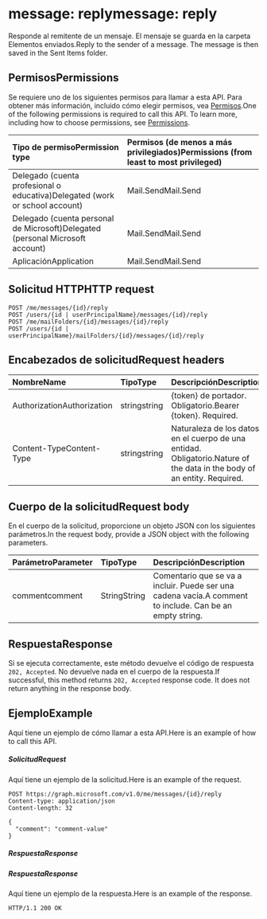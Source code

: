 # <a name="message-reply"></a><span data-ttu-id="c0a8f-101">message: reply</span><span class="sxs-lookup"><span data-stu-id="c0a8f-101">message: reply</span></span>

<span data-ttu-id="c0a8f-p101">Responde al remitente de un mensaje. El mensaje se guarda en la carpeta Elementos enviados.</span><span class="sxs-lookup"><span data-stu-id="c0a8f-p101">Reply to the sender of a message. The message is then saved in the Sent Items folder.</span></span>

## <a name="permissions"></a><span data-ttu-id="c0a8f-104">Permisos</span><span class="sxs-lookup"><span data-stu-id="c0a8f-104">Permissions</span></span>
<span data-ttu-id="c0a8f-p102">Se requiere uno de los siguientes permisos para llamar a esta API. Para obtener más información, incluido cómo elegir permisos, vea [Permisos](../../../concepts/permissions_reference.md).</span><span class="sxs-lookup"><span data-stu-id="c0a8f-p102">One of the following permissions is required to call this API. To learn more, including how to choose permissions, see [Permissions](../../../concepts/permissions_reference.md).</span></span>

|<span data-ttu-id="c0a8f-107">Tipo de permiso</span><span class="sxs-lookup"><span data-stu-id="c0a8f-107">Permission type</span></span>      | <span data-ttu-id="c0a8f-108">Permisos (de menos a más privilegiados)</span><span class="sxs-lookup"><span data-stu-id="c0a8f-108">Permissions (from least to most privileged)</span></span>              | 
|:--------------------|:---------------------------------------------------------| 
|<span data-ttu-id="c0a8f-109">Delegado (cuenta profesional o educativa)</span><span class="sxs-lookup"><span data-stu-id="c0a8f-109">Delegated (work or school account)</span></span> | <span data-ttu-id="c0a8f-110">Mail.Send</span><span class="sxs-lookup"><span data-stu-id="c0a8f-110">Mail.Send</span></span>    | 
|<span data-ttu-id="c0a8f-111">Delegado (cuenta personal de Microsoft)</span><span class="sxs-lookup"><span data-stu-id="c0a8f-111">Delegated (personal Microsoft account)</span></span> | <span data-ttu-id="c0a8f-112">Mail.Send</span><span class="sxs-lookup"><span data-stu-id="c0a8f-112">Mail.Send</span></span>    | 
|<span data-ttu-id="c0a8f-113">Aplicación</span><span class="sxs-lookup"><span data-stu-id="c0a8f-113">Application</span></span> | <span data-ttu-id="c0a8f-114">Mail.Send</span><span class="sxs-lookup"><span data-stu-id="c0a8f-114">Mail.Send</span></span> | 

## <a name="http-request"></a><span data-ttu-id="c0a8f-115">Solicitud HTTP</span><span class="sxs-lookup"><span data-stu-id="c0a8f-115">HTTP request</span></span>
<!-- { "blockType": "ignored" } -->
```http
POST /me/messages/{id}/reply
POST /users/{id | userPrincipalName}/messages/{id}/reply
POST /me/mailFolders/{id}/messages/{id}/reply
POST /users/{id | userPrincipalName}/mailFolders/{id}/messages/{id}/reply
```
## <a name="request-headers"></a><span data-ttu-id="c0a8f-116">Encabezados de solicitud</span><span class="sxs-lookup"><span data-stu-id="c0a8f-116">Request headers</span></span>
| <span data-ttu-id="c0a8f-117">Nombre</span><span class="sxs-lookup"><span data-stu-id="c0a8f-117">Name</span></span>       | <span data-ttu-id="c0a8f-118">Tipo</span><span class="sxs-lookup"><span data-stu-id="c0a8f-118">Type</span></span> | <span data-ttu-id="c0a8f-119">Descripción</span><span class="sxs-lookup"><span data-stu-id="c0a8f-119">Description</span></span>|
|:---------------|:--------|:----------|
| <span data-ttu-id="c0a8f-120">Authorization</span><span class="sxs-lookup"><span data-stu-id="c0a8f-120">Authorization</span></span>  | <span data-ttu-id="c0a8f-121">string</span><span class="sxs-lookup"><span data-stu-id="c0a8f-121">string</span></span>  | <span data-ttu-id="c0a8f-p103">{token} de portador. Obligatorio.</span><span class="sxs-lookup"><span data-stu-id="c0a8f-p103">Bearer {token}. Required.</span></span> |
| <span data-ttu-id="c0a8f-124">Content-Type</span><span class="sxs-lookup"><span data-stu-id="c0a8f-124">Content-Type</span></span> | <span data-ttu-id="c0a8f-125">string</span><span class="sxs-lookup"><span data-stu-id="c0a8f-125">string</span></span>  | <span data-ttu-id="c0a8f-p104">Naturaleza de los datos en el cuerpo de una entidad. Obligatorio.</span><span class="sxs-lookup"><span data-stu-id="c0a8f-p104">Nature of the data in the body of an entity. Required.</span></span> |

## <a name="request-body"></a><span data-ttu-id="c0a8f-128">Cuerpo de la solicitud</span><span class="sxs-lookup"><span data-stu-id="c0a8f-128">Request body</span></span>
<span data-ttu-id="c0a8f-129">En el cuerpo de la solicitud, proporcione un objeto JSON con los siguientes parámetros.</span><span class="sxs-lookup"><span data-stu-id="c0a8f-129">In the request body, provide a JSON object with the following parameters.</span></span>

| <span data-ttu-id="c0a8f-130">Parámetro</span><span class="sxs-lookup"><span data-stu-id="c0a8f-130">Parameter</span></span>    | <span data-ttu-id="c0a8f-131">Tipo</span><span class="sxs-lookup"><span data-stu-id="c0a8f-131">Type</span></span>   |<span data-ttu-id="c0a8f-132">Descripción</span><span class="sxs-lookup"><span data-stu-id="c0a8f-132">Description</span></span>|
|:---------------|:--------|:----------|
|<span data-ttu-id="c0a8f-133">comment</span><span class="sxs-lookup"><span data-stu-id="c0a8f-133">comment</span></span>|<span data-ttu-id="c0a8f-134">String</span><span class="sxs-lookup"><span data-stu-id="c0a8f-134">String</span></span>|<span data-ttu-id="c0a8f-p105">Comentario que se va a incluir. Puede ser una cadena vacía.</span><span class="sxs-lookup"><span data-stu-id="c0a8f-p105">A comment to include. Can be an empty string.</span></span>|

## <a name="response"></a><span data-ttu-id="c0a8f-137">Respuesta</span><span class="sxs-lookup"><span data-stu-id="c0a8f-137">Response</span></span>

<span data-ttu-id="c0a8f-p106">Si se ejecuta correctamente, este método devuelve el código de respuesta `202, Accepted`. No devuelve nada en el cuerpo de la respuesta.</span><span class="sxs-lookup"><span data-stu-id="c0a8f-p106">If successful, this method returns `202, Accepted` response code. It does not return anything in the response body.</span></span>

## <a name="example"></a><span data-ttu-id="c0a8f-140">Ejemplo</span><span class="sxs-lookup"><span data-stu-id="c0a8f-140">Example</span></span>
<span data-ttu-id="c0a8f-141">Aquí tiene un ejemplo de cómo llamar a esta API.</span><span class="sxs-lookup"><span data-stu-id="c0a8f-141">Here is an example of how to call this API.</span></span>
##### <a name="request"></a><span data-ttu-id="c0a8f-142">Solicitud</span><span class="sxs-lookup"><span data-stu-id="c0a8f-142">Request</span></span>
<span data-ttu-id="c0a8f-143">Aquí tiene un ejemplo de la solicitud.</span><span class="sxs-lookup"><span data-stu-id="c0a8f-143">Here is an example of the request.</span></span>
<!-- {
  "blockType": "request",
  "name": "message_reply"
}-->
```http
POST https://graph.microsoft.com/v1.0/me/messages/{id}/reply
Content-type: application/json
Content-length: 32

{
  "comment": "comment-value"
}
```

##### <a name="response"></a><span data-ttu-id="c0a8f-144">Respuesta</span><span class="sxs-lookup"><span data-stu-id="c0a8f-144">Response</span></span>
##### <a name="response"></a><span data-ttu-id="c0a8f-145">Respuesta</span><span class="sxs-lookup"><span data-stu-id="c0a8f-145">Response</span></span>
<span data-ttu-id="c0a8f-146">Aquí tiene un ejemplo de la respuesta.</span><span class="sxs-lookup"><span data-stu-id="c0a8f-146">Here is an example of the response.</span></span>
<!-- {
  "blockType": "response",
  "truncated": true
} -->
```http
HTTP/1.1 200 OK
```

<!-- uuid: 8fcb5dbc-d5aa-4681-8e31-b001d5168d79
2015-10-25 14:57:30 UTC -->
<!-- {
  "type": "#page.annotation",
  "description": "message: reply",
  "keywords": "",
  "section": "documentation",
  "tocPath": ""
}-->
